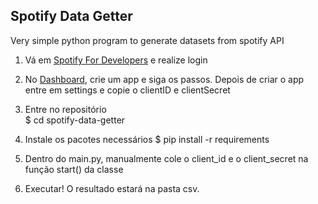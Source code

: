 ## Spotify Data Getter

Very simple python program to generate datasets from spotify API

1) Vá em [Spotify For Developers](https://developer.spotify.com) e realize login

2) No [Dashboard](https://developer.spotify.com/dashboard), crie um app e siga os passos. Depois de criar o app entre em settings e copie o clientID e clientSecret

3) Entre no repositório  
$ cd spotify-data-getter

4) Instale os pacotes necessários
$ pip install -r requirements

5) Dentro do main.py, manualmente cole o client_id e o client_secret na função start() da classe

6) Executar! O resultado estará na pasta csv.